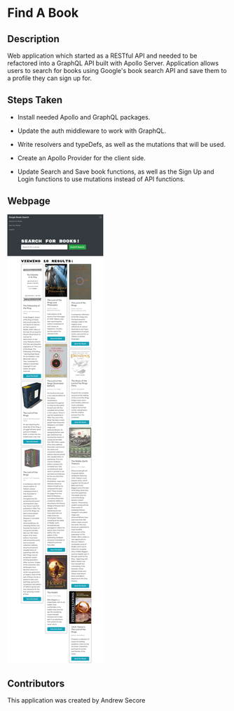 # Find A Book

## Description
Web application which started as a RESTful API and needed to be refactored into a GraphQL API built with Apollo Server. Application allows users to search for books using Google's book search API and save them to a profile they can sign up for.

## Steps Taken
* Install needed Apollo and GraphQL packages.

* Update the auth middleware to work with GraphQL. 

* Write resolvers and typeDefs, as well as the mutations that will be used.

* Create an Apollo Provider for the client side.

* Update Search and Save book functions, as well as the Sign Up and Login functions to use mutations instead of API functions.

## Webpage

<img src='./assets/images/app_screenshot.png'>

## Contributors
This application was created by Andrew Secore